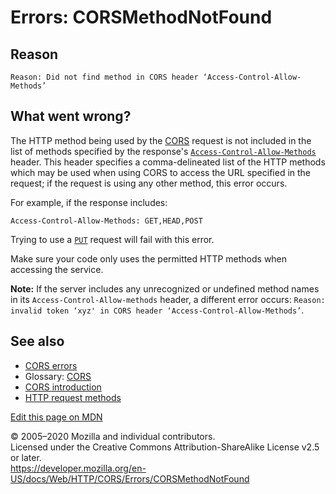 Errors: CORSMethodNotFound
==========================

Reason
------

    Reason: Did not find method in CORS header ‘Access-Control-Allow-Methods’

What went wrong?
----------------

The HTTP method being used by the [CORS](https://developer.mozilla.org/en-US/docs/Glossary/CORS) request is not included in the list of methods specified by the response's [`Access-Control-Allow-Methods`](../../headers/access-control-allow-methods) header. This header specifies a comma-delineated list of the HTTP methods which may be used when using CORS to access the URL specified in the request; if the request is using any other method, this error occurs.

For example, if the response includes:

    Access-Control-Allow-Methods: GET,HEAD,POST

Trying to use a [`PUT`](../../methods/put) request will fail with this error.

Make sure your code only uses the permitted HTTP methods when accessing the service.

**Note:** If the server includes any unrecognized or undefined method names in its `Access-Control-Allow-methods` header, a different error occurs: `Reason: invalid token ‘xyz' in CORS header ‘Access-Control-Allow-Methods’`.

See also
--------

-   [CORS errors](../errors)
-   Glossary: [CORS](https://developer.mozilla.org/en-US/docs/Glossary/CORS)
-   [CORS introduction](../../cors)
-   [HTTP request methods](../../methods)

<a href="https://developer.mozilla.org/en-US/docs/Web/HTTP/CORS/Errors/CORSMethodNotFound$edit" class="_attribution-link">Edit this page on MDN</a>

© 2005–2020 Mozilla and individual contributors.  
Licensed under the Creative Commons Attribution-ShareAlike License v2.5 or later.  
<a href="https://developer.mozilla.org/en-US/docs/Web/HTTP/CORS/Errors/CORSMethodNotFound" class="_attribution-link">https://developer.mozilla.org/en-US/docs/Web/HTTP/CORS/Errors/CORSMethodNotFound</a>
